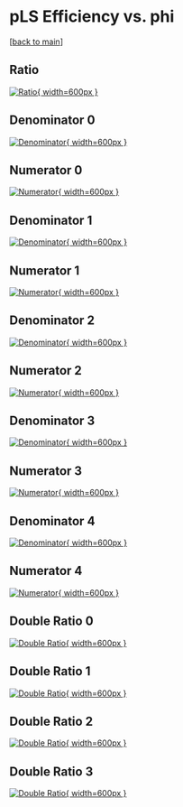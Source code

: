 # pLS Efficiency vs. phi

[[back to main](./)]



## Ratio

[![Ratio](../mtv/var/pLS_vtr_211_-1_eff_phi.png){ width=600px }](../mtv/var/pLS_vtr_211_-1_eff_phi.pdf)

## Denominator 0

[![Denominator](../mtv/den/pLS_vtr_211_-1_eff_phi_den0.png){ width=600px }](../mtv/den/pLS_vtr_211_-1_eff_phi_den0.pdf)

## Numerator 0

[![Numerator](../mtv/num/pLS_vtr_211_-1_eff_phi_num0.png){ width=600px }](../mtv/num/pLS_vtr_211_-1_eff_phi_num0.pdf)

## Denominator 1

[![Denominator](../mtv/den/pLS_vtr_211_-1_eff_phi_den1.png){ width=600px }](../mtv/den/pLS_vtr_211_-1_eff_phi_den1.pdf)

## Numerator 1

[![Numerator](../mtv/num/pLS_vtr_211_-1_eff_phi_num1.png){ width=600px }](../mtv/num/pLS_vtr_211_-1_eff_phi_num1.pdf)

## Denominator 2

[![Denominator](../mtv/den/pLS_vtr_211_-1_eff_phi_den2.png){ width=600px }](../mtv/den/pLS_vtr_211_-1_eff_phi_den2.pdf)

## Numerator 2

[![Numerator](../mtv/num/pLS_vtr_211_-1_eff_phi_num2.png){ width=600px }](../mtv/num/pLS_vtr_211_-1_eff_phi_num2.pdf)

## Denominator 3

[![Denominator](../mtv/den/pLS_vtr_211_-1_eff_phi_den3.png){ width=600px }](../mtv/den/pLS_vtr_211_-1_eff_phi_den3.pdf)

## Numerator 3

[![Numerator](../mtv/num/pLS_vtr_211_-1_eff_phi_num3.png){ width=600px }](../mtv/num/pLS_vtr_211_-1_eff_phi_num3.pdf)

## Denominator 4

[![Denominator](../mtv/den/pLS_vtr_211_-1_eff_phi_den4.png){ width=600px }](../mtv/den/pLS_vtr_211_-1_eff_phi_den4.pdf)

## Numerator 4

[![Numerator](../mtv/num/pLS_vtr_211_-1_eff_phi_num4.png){ width=600px }](../mtv/num/pLS_vtr_211_-1_eff_phi_num4.pdf)

## Double Ratio 0

[![Double Ratio](../mtv/ratio/pLS_vtr_211_-1_eff_phi_ratio0.png){ width=600px }](../mtv/ratio/pLS_vtr_211_-1_eff_phi_ratio0.pdf)

## Double Ratio 1

[![Double Ratio](../mtv/ratio/pLS_vtr_211_-1_eff_phi_ratio1.png){ width=600px }](../mtv/ratio/pLS_vtr_211_-1_eff_phi_ratio1.pdf)

## Double Ratio 2

[![Double Ratio](../mtv/ratio/pLS_vtr_211_-1_eff_phi_ratio2.png){ width=600px }](../mtv/ratio/pLS_vtr_211_-1_eff_phi_ratio2.pdf)

## Double Ratio 3

[![Double Ratio](../mtv/ratio/pLS_vtr_211_-1_eff_phi_ratio3.png){ width=600px }](../mtv/ratio/pLS_vtr_211_-1_eff_phi_ratio3.pdf)

